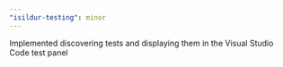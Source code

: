 ```yaml
---
"isildur-testing": minor
---
```


Implemented discovering tests and displaying them in the Visual Studio Code test panel
